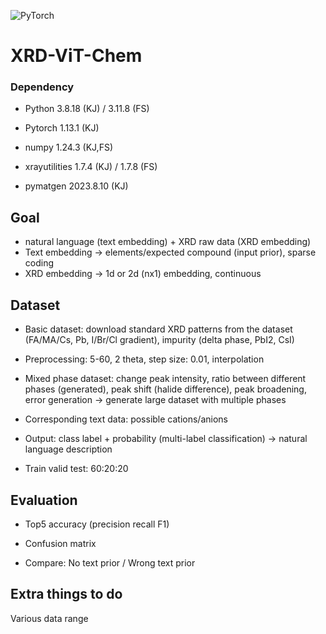 ![PyTorch](https://img.shields.io/badge/PyTorch-%23EE4C2C.svg?style=for-the-badge&logo=PyTorch&logoColor=white)

# XRD-ViT-Chem

### Dependency

- Python	3.8.18 (KJ) / 3.11.8 (FS)

- Pytorch 1.13.1 (KJ)

- numpy	1.24.3 (KJ,FS)

- xrayutilities	1.7.4 (KJ) / 1.7.8 (FS)

- pymatgen	2023.8.10 (KJ)

## Goal
- natural language (text embedding) + XRD raw data (XRD embedding)
- Text embedding -> elements/expected compound (input prior), sparse coding
- XRD embedding -> 1d or 2d (nx1) embedding, continuous

## Dataset
- Basic dataset: download standard XRD patterns from the dataset (FA/MA/Cs, Pb, I/Br/Cl gradient), impurity (delta phase, PbI2, CsI)
- Preprocessing: 5-60, 2 theta, step size: 0.01, interpolation
- Mixed phase dataset: change peak intensity, ratio between different phases (generated), peak shift (halide difference), peak broadening, error generation -> generate large dataset with multiple phases

- Corresponding text data: possible cations/anions

- Output: class label + probability (multi-label classification) -> natural language description

- Train valid test: 60:20:20

## Evaluation
- Top5 accuracy (precision recall F1)
- Confusion matrix

- Compare: No text prior / Wrong text prior

## Extra things to do
Various data range
